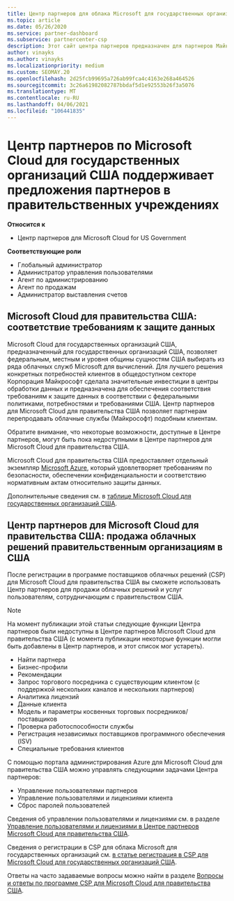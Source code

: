 ```yaml
---
title: Центр партнеров для облака Microsoft для государственных организаций США
ms.topic: article
ms.date: 05/26/2020
ms.service: partner-dashboard
ms.subservice: partnercenter-csp
description: Этот сайт центра партнеров предназначен для партнеров Майкрософт, которые предлагают облачные решения Майкрософт клиентам, работающим с правительственными учреждениями, в США.
author: vinayks
ms.author: vinayks
ms.localizationpriority: medium
ms.custom: SEOMAY.20
ms.openlocfilehash: 2d25fcb99695a726ab99fca4c4163e268a464526
ms.sourcegitcommit: 3c26a61982082787bbdaf5d1e92553b26f3a5076
ms.translationtype: MT
ms.contentlocale: ru-RU
ms.lasthandoff: 04/06/2021
ms.locfileid: "106441835"
---
```

# <a name="partner-center-for-microsoft-cloud-for-us-government-supports-partner-offers-to-government-agencies"></a>Центр партнеров по Microsoft Cloud для государственных организаций США поддерживает предложения партнеров в правительственных учреждениях

**Относится к**

- Центр партнеров для Microsoft Cloud for US Government

**Соответствующие роли**

- Глобальный администратор
- Администратор управления пользователями
- Агент по администрированию
- Агент по продажам
- Администратор выставления счетов

## <a name="microsoft-cloud-for-us-government-meeting-data-protection-requirements"></a>Microsoft Cloud для правительства США: соответствие требованиям к защите данных

Microsoft Cloud для государственных организаций США, предназначенный для государственных организаций США, позволяет федеральным, местным и уровня общины сущностям США выбирать из ряда облачных служб Microsoft для вычислений. Для лучшего решения конкретных потребностей клиентов в общедоступном секторе Корпорация Майкрософт сделала значительные инвестиции в центры обработки данных и предназначена для обеспечения соответствия требованиям к защите данных в соответствии с федеральными политиками, потребностями и требованиями США. Центр партнеров для Microsoft Cloud для правительства США позволяет партнерам перепродавать облачные службы (Майкрософт) подобным клиентам.

Обратите внимание, что некоторые возможности, доступные в Центре партнеров, могут быть пока недоступными в Центре партнеров для Microsoft Cloud для правительства США.

Microsoft Cloud для правительства США предоставляет отдельный экземпляр [Microsoft Azure](https://azure.microsoft.com/overview/clouds/government/), который удовлетворяет требованиям по безопасности, обеспечении конфиденциальности и соответствию нормативным актам относительно защиты данных. 

Дополнительные сведения см. в [таблице Microsoft Cloud для государственных организаций США](https://download.microsoft.com/download/C/9/C/C9CA3002-DFC4-4ADA-841F-DF42AEC042FB/Microsoft_Azure_Government_Datasheet_EN_US.PDF).

## <a name="partner-center-for-microsoft-cloud-for-us-government-selling-cloud-solutions-to-us-government-entities"></a>Центр партнеров для Microsoft Cloud для правительства США: продажа облачных решений правительственным организациям в США

После регистрации в программе поставщиков облачных решений (CSP) для Microsoft Cloud для правительства США вы сможете использовать Центр партнеров для продажи облачных решений и услуг пользователям, сотрудничающим с правительством США. 

> [!NOTE]  
> На момент публикации этой статьи следующие функции Центра партнеров были недоступны в Центре партнеров Microsoft Cloud для правительства США (с момента публикации некоторые функции могли быть добавлены в Центр партнеров, и этот список мог устареть).

- Найти партнера
- Бизнес-профили
- Рекомендации
- Запрос торгового посредника с существующим клиентом (с поддержкой нескольких каналов и нескольких партнеров)
- Аналитика лицензий
- Данные клиента
- Модель и параметры косвенных торговых посредников/поставщиков
- Проверка работоспособности службы
- Регистрация независимых поставщиков программного обеспечения (ISV)
- Специальные требования клиентов

С помощью портала администрирования Azure для Microsoft Cloud для правительства США можно управлять следующими задачами Центра партнеров: 

- Управление пользователями партнеров
- Управление пользователями и лицензиями клиента
- Сброс паролей пользователей

Сведения об управлении пользователями и лицензиями см. в разделе [Управление пользователями и лицензиями в Центре партнеров Microsoft Cloud для правительства США](user-management-in-partner-center-for-microsoft-us-govt-cloud.md).

Сведения о регистрации в CSP для облака Microsoft для государственных организаций см. [в статье регистрация в CSP для Microsoft Cloud для государственных организаций США](enroll-in-csp-for-microsoft-us-govt-cloud.md).

Ответы на часто задаваемые вопросы можно найти в разделе [Вопросы и ответы по программе CSP для Microsoft Cloud для правительства США](faq-for-us-govt-cloud.md).
